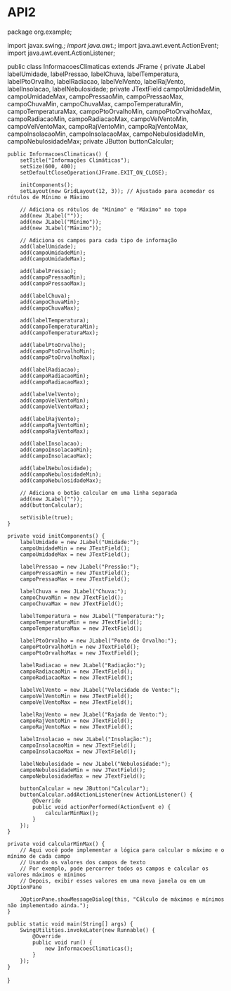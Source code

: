 # API2


package org.example;

import javax.swing.*;
import java.awt.*;
import java.awt.event.ActionEvent;
import java.awt.event.ActionListener;

public class InformacoesClimaticas extends JFrame {
    private JLabel labelUmidade, labelPressao, labelChuva, labelTemperatura, labelPtoOrvalho,
            labelRadiacao, labelVelVento, labelRajVento, labelInsolacao, labelNebulosidade;
    private JTextField campoUmidadeMin, campoUmidadeMax, campoPressaoMin, campoPressaoMax, campoChuvaMin, campoChuvaMax,
            campoTemperaturaMin, campoTemperaturaMax, campoPtoOrvalhoMin, campoPtoOrvalhoMax,
            campoRadiacaoMin, campoRadiacaoMax, campoVelVentoMin, campoVelVentoMax,
            campoRajVentoMin, campoRajVentoMax, campoInsolacaoMin, campoInsolacaoMax,
            campoNebulosidadeMin, campoNebulosidadeMax;
    private JButton buttonCalcular;

    public InformacoesClimaticas() {
        setTitle("Informações Climáticas");
        setSize(600, 400);
        setDefaultCloseOperation(JFrame.EXIT_ON_CLOSE);

        initComponents();
        setLayout(new GridLayout(12, 3)); // Ajustado para acomodar os rótulos de Mínimo e Máximo

        // Adiciona os rótulos de "Mínimo" e "Máximo" no topo
        add(new JLabel(""));
        add(new JLabel("Mínimo"));
        add(new JLabel("Máximo"));

        // Adiciona os campos para cada tipo de informação
        add(labelUmidade);
        add(campoUmidadeMin);
        add(campoUmidadeMax);

        add(labelPressao);
        add(campoPressaoMin);
        add(campoPressaoMax);

        add(labelChuva);
        add(campoChuvaMin);
        add(campoChuvaMax);

        add(labelTemperatura);
        add(campoTemperaturaMin);
        add(campoTemperaturaMax);

        add(labelPtoOrvalho);
        add(campoPtoOrvalhoMin);
        add(campoPtoOrvalhoMax);

        add(labelRadiacao);
        add(campoRadiacaoMin);
        add(campoRadiacaoMax);

        add(labelVelVento);
        add(campoVelVentoMin);
        add(campoVelVentoMax);

        add(labelRajVento);
        add(campoRajVentoMin);
        add(campoRajVentoMax);

        add(labelInsolacao);
        add(campoInsolacaoMin);
        add(campoInsolacaoMax);

        add(labelNebulosidade);
        add(campoNebulosidadeMin);
        add(campoNebulosidadeMax);

        // Adiciona o botão calcular em uma linha separada
        add(new JLabel(""));
        add(buttonCalcular);

        setVisible(true);
    }

    private void initComponents() {
        labelUmidade = new JLabel("Umidade:");
        campoUmidadeMin = new JTextField();
        campoUmidadeMax = new JTextField();

        labelPressao = new JLabel("Pressão:");
        campoPressaoMin = new JTextField();
        campoPressaoMax = new JTextField();

        labelChuva = new JLabel("Chuva:");
        campoChuvaMin = new JTextField();
        campoChuvaMax = new JTextField();

        labelTemperatura = new JLabel("Temperatura:");
        campoTemperaturaMin = new JTextField();
        campoTemperaturaMax = new JTextField();

        labelPtoOrvalho = new JLabel("Ponto de Orvalho:");
        campoPtoOrvalhoMin = new JTextField();
        campoPtoOrvalhoMax = new JTextField();

        labelRadiacao = new JLabel("Radiação:");
        campoRadiacaoMin = new JTextField();
        campoRadiacaoMax = new JTextField();

        labelVelVento = new JLabel("Velocidade do Vento:");
        campoVelVentoMin = new JTextField();
        campoVelVentoMax = new JTextField();

        labelRajVento = new JLabel("Rajada de Vento:");
        campoRajVentoMin = new JTextField();
        campoRajVentoMax = new JTextField();

        labelInsolacao = new JLabel("Insolação:");
        campoInsolacaoMin = new JTextField();
        campoInsolacaoMax = new JTextField();

        labelNebulosidade = new JLabel("Nebulosidade:");
        campoNebulosidadeMin = new JTextField();
        campoNebulosidadeMax = new JTextField();

        buttonCalcular = new JButton("Calcular");
        buttonCalcular.addActionListener(new ActionListener() {
            @Override
            public void actionPerformed(ActionEvent e) {
                calcularMinMax();
            }
        });
    }

    private void calcularMinMax() {
        // Aqui você pode implementar a lógica para calcular o máximo e o mínimo de cada campo
        // Usando os valores dos campos de texto
        // Por exemplo, pode percorrer todos os campos e calcular os valores máximos e mínimos
        // Depois, exibir esses valores em uma nova janela ou em um JOptionPane

        JOptionPane.showMessageDialog(this, "Cálculo de máximos e mínimos não implementado ainda.");
    }

    public static void main(String[] args) {
        SwingUtilities.invokeLater(new Runnable() {
            @Override
            public void run() {
                new InformacoesClimaticas();
            }
        });
    }
}
